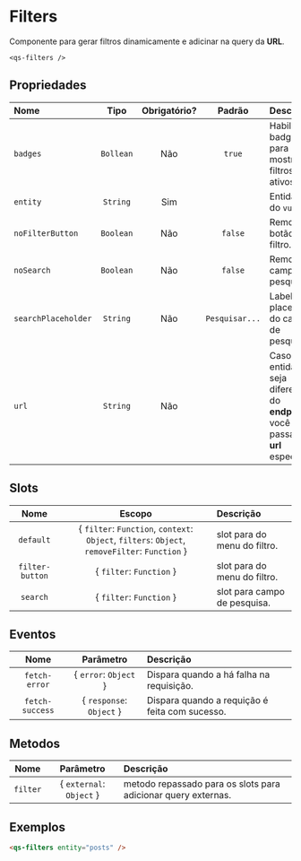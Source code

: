 # Filters

Componente para gerar filtros dinamicamente e adicinar na query da **URL**.

```
<qs-filters />
```

## Propriedades

| Nome | Tipo | Obrigatório? | Padrão | Descrição |
|:-|:-:|:-:|:-:|:-|
| `badges` | `Bollean` | Não | `true` | Habilita os badges para mostrar os filtros ativos. |
| `entity` | `String` | Sim | | Entidade do `vuex`. |
| `noFilterButton` | `Boolean` | Não | `false` | Remover botão do filtro. |
| `noSearch` | `Boolean` | Não | `false` | Remove campo de pesquisa. |
| `searchPlaceholder` | `String` | Não | `Pesquisar...` | Label do placeholder do campo de pesquisa. |
| `url` | `String` | Não | | Caso a entidade seja diferente do **endpoint** você pode passar uma **url**  especifica. |

## Slots

| Nome | Escopo | Descrição |
|:-:|:-:|:-|
| `default` | { `filter`: `Function`, `context`: `Object`, `filters`: `Object`, `removeFilter`: `Function` } | slot para do menu do filtro. |
| `filter-button` | { `filter`: `Function` } | slot para do menu do filtro. |
| `search` | { `filter`: `Function` } | slot para campo de pesquisa. |

## Eventos

| Nome | Parâmetro | Descrição |
|:-:|:-:|:-|
| `fetch-error` | { `error`: `Object` } | Dispara quando a há falha na requisição. |
| `fetch-success` | { `response`: `Object` } | Dispara quando a requição é feita com sucesso. |

## Metodos

| Nome | Parâmetro | Descrição |
|:-:|:-:|:-|
| `filter` | { `external`: `Object` } | metodo repassado para os slots para adicionar query externas. |

## Exemplos

```html
<qs-filters entity="posts" />
```